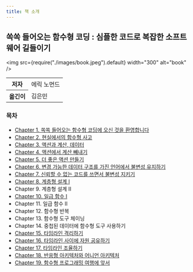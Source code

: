 ```yaml
---
title: 책 소개
---
```


## 쏙쏙 들어오는 함수형 코딩 : 심플한 코드로 복잡한 소프트웨어 길들이기

<img
src={require("./images/book.jpeg").default}
width="300"
alt="book"
/>

<table>
  <tr>
    <th>저자</th>
    <td>에릭 노먼드</td>
  </tr>
  <tr>
    <th>옮긴이</th>
    <td>김은민</td>
  </tr>
</table>

### 목차

- [Chapter 1. 쏙쏙 들어오는 함수형 코딩에 오신 것을 환영합니다](./01.md)
- [Chapter 2. 현실에서의 함수형 사고](./02.md)
- [Chapter 3. 액션과 계산, 데이터](./03.md)
- [Chapter 4. 액션에서 계산 빼내기](./04.md)
- [Chapter 5. 더 좋은 액션 만들기](./05.md)
- [Chapter 6. 변경 가능한 데이터 구조를 가진 언어에서 불변성 유지하기](./06.md)
- [Chapter 7. 신뢰할 수 없는 코드를 쓰면서 불변성 지키기](./07.md)
- [Chapter 8. 계층형 설계 I](./08.md)
- Chapter 9. 계층형 설계 II
- [Chapter 10. 일급 함수 I](./10.md)
- Chapter 11. 일급 함수 II
- Chapter 12. 함수형 반복
- Chapter 13. 함수형 도구 체이닝
- Chapter 14. 중첩된 데이터에 함수형 도구 사용하기
- [Chapter 15. 타임라인 격리하기](./15.md)
- [Chapter 16. 타임라인 사이에 자원 공유하기](./16.md)
- [Chapter 17. 타임라인 조율하기](./17.md)
- [Chapter 18. 반응형 아키텍처와 어니언 아키텍처](./18.md)
- [Chapter 19. 함수형 프로그래밍 여행에 앞서](./19.md)
